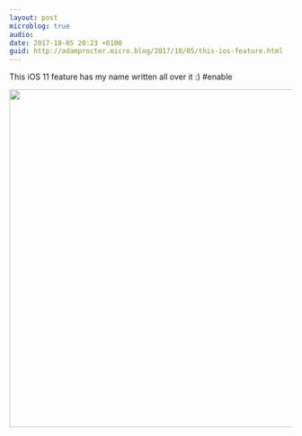 ```yaml
---
layout: post
microblog: true
audio: 
date: 2017-10-05 20:23 +0100
guid: http://adamprocter.micro.blog/2017/10/05/this-ios-feature.html
---
```

This iOS 11 feature has my name written all over it :) #enable

<img src="http://discursive.adamprocter.co.uk/uploads/2017/e3161ee52f.jpg" width="600" height="600" />
